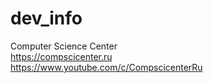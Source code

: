 # dev_info

Computer Science Center  
https://compscicenter.ru  
https://www.youtube.com/c/CompscicenterRu
